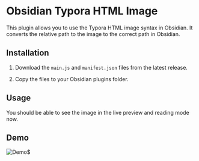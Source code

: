 # Obsidian Typora HTML Image 

This plugin allows you to use the Typora HTML image syntax in Obsidian. It converts the relative path to the image to the correct path in Obsidian.

## Installation

1. Download the `main.js` and `manifest.json` files from the latest release.

2. Copy the files to your Obsidian plugins folder. 

## Usage

You should be able to see the image in the live preview and reading mode now.

## Demo

![Demo](./demo.gif)$
